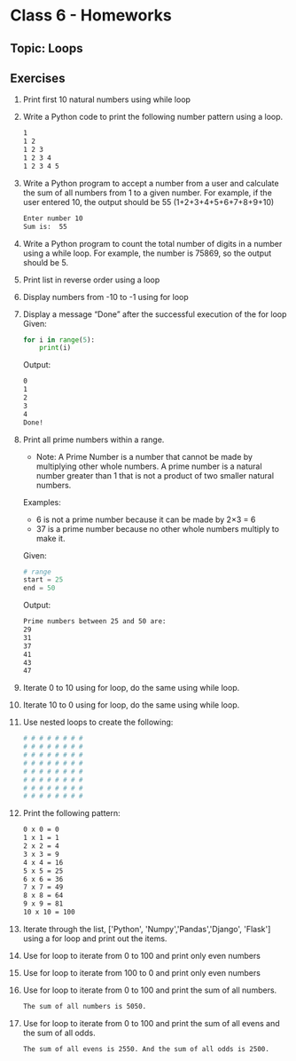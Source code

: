 # Class 6 - Homeworks

## Topic: Loops

## Exercises 

1. Print first 10 natural numbers using while loop
2. Write a Python code to print the following number pattern using a loop.
    ```bash
    1 
    1 2 
    1 2 3 
    1 2 3 4 
    1 2 3 4 5
    ```
3. Write a Python program to accept a number from a user and calculate the sum of all numbers from 1 to a given number. For example, if the user entered 10, the output should be 55 (1+2+3+4+5+6+7+8+9+10)
    ```bash
    Enter number 10
    Sum is:  55
    ```
4. Write a Python program to count the total number of digits in a number using a while loop. For example, the number is 75869, so the output should be 5.
5. Print list in reverse order using a loop
6. Display numbers from -10 to -1 using for loop
7. Display a message “Done” after the successful execution of the for loop
    Given:
    ```python
    for i in range(5):
        print(i)
    ```

    Output:
    ```bash
    0
    1
    2
    3
    4
    Done!
    ```
8. Print all prime numbers within a range.

    * Note: A Prime Number is a number that cannot be made by multiplying other whole numbers. A prime number is a natural number greater than 1 that is not a product of two smaller natural numbers.

    Examples:
    * 6 is not a prime number because it can be made by 2×3 = 6
    * 37 is a prime number because no other whole numbers multiply to make it.

    Given:
    ```python
    # range
    start = 25
    end = 50
    ```

    Output:
    ```bash
    Prime numbers between 25 and 50 are:
    29
    31
    37
    41
    43
    47
    ```

9. Iterate 0 to 10 using for loop, do the same using while loop.
10. Iterate 10 to 0 using for loop, do the same using while loop.
11. Use nested loops to create the following:
    ```bash
    # # # # # # # #
    # # # # # # # #
    # # # # # # # #
    # # # # # # # #
    # # # # # # # #
    # # # # # # # #
    # # # # # # # #
    # # # # # # # #
    ```
12. Print the following pattern:
    ```bash
    0 x 0 = 0
    1 x 1 = 1
    2 x 2 = 4
    3 x 3 = 9
    4 x 4 = 16
    5 x 5 = 25
    6 x 6 = 36
    7 x 7 = 49
    8 x 8 = 64
    9 x 9 = 81
    10 x 10 = 100
    ```
13. Iterate through the list, ['Python', 'Numpy','Pandas','Django', 'Flask'] using a for loop and print out the items.
14. Use for loop to iterate from 0 to 100 and print only even numbers
15. Use for loop to iterate from 100 to 0 and print only even numbers
16. Use for loop to iterate from 0 to 100 and print the sum of all numbers.
    ```bash
    The sum of all numbers is 5050.
    ```
17. Use for loop to iterate from 0 to 100 and print the sum of all evens and the sum of all odds.
    ```bash
    The sum of all evens is 2550. And the sum of all odds is 2500.
    ```
